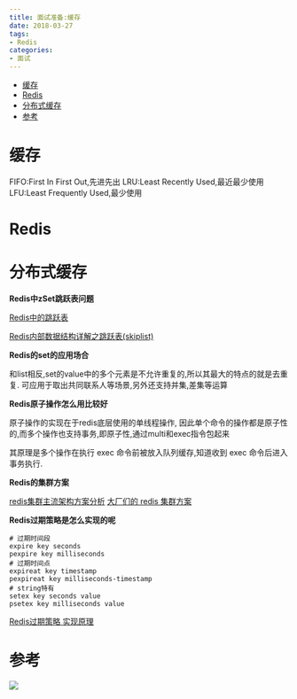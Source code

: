 ```yaml
---
title: 面试准备:缓存
date: 2018-03-27
tags:
- Redis
categories:
- 面试
---
```

<!-- TOC -->

- [缓存](#缓存)
- [Redis](#redis)
- [分布式缓存](#分布式缓存)
- [参考](#参考)

<!-- /TOC -->

# 缓存

FIFO:First In First Out,先进先出
LRU:Least Recently Used,最近最少使用
LFU:Least Frequently Used,最少使用


# Redis

# 分布式缓存

**Redis中zSet跳跃表问题**

[Redis中的跳跃表](https://blog.csdn.net/universe_ant/article/details/51134020)

[Redis内部数据结构详解之跳跃表(skiplist)](https://blog.csdn.net/acceptedxukai/article/details/17333673)

**Redis的set的应用场合**

和list相反,set的value中的多个元素是不允许重复的,所以其最大的特点的就是去重复.
可应用于取出共同联系人等场景,另外还支持并集,差集等运算

**Redis原子操作怎么用比较好**

原子操作的实现在于redis底层使用的单线程操作,
因此单个命令的操作都是原子性的,而多个操作也支持事务,即原子性,通过multi和exec指令包起来

其原理是多个操作在执行 exec 命令前被放入队列缓存,知道收到 exec 命令后进入事务执行.

**Redis的集群方案**

[redis集群主流架构方案分析](https://blog.csdn.net/u011277123/article/details/55002024)
[大厂们的 redis 集群方案](https://www.cnblogs.com/me115/p/9043420.html)

**Redis过期策略是怎么实现的呢**

```shell
# 过期时间段
expire key seconds
pexpire key milliseconds
# 过期时间点
expireat key timestamp
pexpireat key milliseconds-timestamp
# string特有
setex key seconds value
psetex key milliseconds value
```
[Redis过期策略 实现原理](https://blog.csdn.net/xiangnan129/article/details/54928672)


# 参考



[![](https://static.segmentfault.com/v-5b1df2a7/global/img/creativecommons-cc.svg)](https://creativecommons.org/licenses/by-nc-nd/4.0/)
